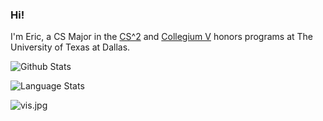 ### Hi!

I'm Eric, a CS Major in the [CS^2](http://cs.utdallas.edu/computingscholars/) and [Collegium V](https://honors.utdallas.edu/cv) honors programs at The University of Texas at Dallas.


![Github Stats](https://github-readme-stats.vercel.app/api?username=ez314&show_icons=true&count_private=true&bg_color=35,e96443,734285&title_color=fff&text_color=fff&icon_color=fff)

![Language Stats](https://github-readme-stats.vercel.app/api/top-langs/?username=ez314&layout=compact&bg_color=35,e96443,734285&title_color=fff&text_color=fff)

![vis.jpg](https://visitor-badge.glitch.me/badge?page_id=ez314)
